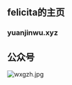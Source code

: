 ## felicita的主页
### yuanjinwu.xyz

## 公众号
![wxgzh.jpg](https://ossk.cc/file/0e1084ad30259c7b381f2.jpg)